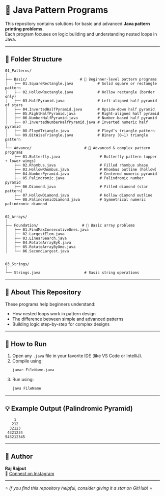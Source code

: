 # 🧩 Java Pattern Programs

This repository contains solutions for basic and advanced **Java pattern printing problems**.  
Each program focuses on logic building and understanding nested loops in Java.

---

## 📁 Folder Structure

```
01_Patterns/
│
├── Basic/                        # 🧩 Beginner-level pattern programs
│   ├── 01.SquareRectangle.java           # Solid square or rectangle pattern
│   ├── 02.HollowRectangle.java           # Hollow rectangle (border only)
│   ├── 03.HalfPyramid.java               # Left-aligned half pyramid of stars
│   ├── 04.InvertedHalfPyramid.java       # Upside-down half pyramid
│   ├── 05.RightHalfPyramid.java          # Right-aligned half pyramid
│   ├── 06.NumberHalfPyramid.java         # Number-based half pyramid
│   ├── 07.InvertedNumberHalfPyramid.java # Inverted numeric half pyramid
│   ├── 08.FloydTriangle.java             # Floyd’s triangle pattern
│   └── 09.BitWiseTriangle.java           # Binary (0–1) triangle pattern
│
└── Advance/                        # 🚀 Advanced & complex pattern programs
    ├── 01.Butterfly.java                  # Butterfly pattern (upper + lower wings)
    ├── 02.Rhombus.java                    # Filled rhombus shape
    ├── 03.HollowRhombus.java              # Rhombus outline (hollow)
    ├── 04.NumberPyramid.java              # Centered numeric pyramid
    ├── 05.Palindromic.java                # Palindromic number pyramid
    ├── 06.Diamond.java                    # Filled diamond (star pattern)
    ├── 07.HollowDiamond.java              # Hollow diamond outline
    └── 08.PalindromicDiamond.java         # Symmetrical numeric palindromic diamond


02_Arrays/
│
├── Foundation/                    # 🧩 Basic array problems
│   ├── 01.FindMaxConsecutiveOnes.java
│   ├── 02.LargestElem.java
│   ├── 03.LinearSearch.java
│   ├── 04.RotateArrayByK.java
│   ├── 05.RotateArrayByOne.java
│   └── 06.SecondLargest.java


03_Strings/
│
└── Strings.java                    # Basic string operations
```

---

## 🧠 About This Repository

These programs help beginners understand:

- How nested loops work in pattern design
- The difference between simple and advanced patterns
- Building logic step-by-step for complex designs

---

## 🚀 How to Run

1. Open any `.java` file in your favorite IDE (like VS Code or IntelliJ).
2. Compile using:
   ```bash
   javac FileName.java
   ```
3. Run using:
   ```bash
   java FileName
   ```

---

## 💡 Example Output (Palindromic Pyramid)

```
    1
   212
  32123
 4321234
543212345
```

---

## 🧾 Author

**Raj Rajput**  
📧 [Connect on Instagram](https://instagram.com/_.rajgohel_.)

---

⭐ _If you find this repository helpful, consider giving it a star on GitHub!_ ⭐

